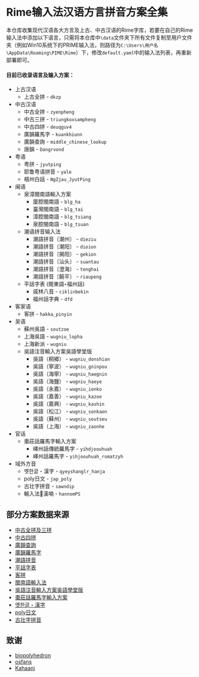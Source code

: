 # Rime输入法汉语方言拼音方案全集

本仓库收集现代汉语各大方言及上古、中古汉语的Rime字库，若要在自己的Rime输入法中添加以下语言，只需将本仓库中`\data`文件夹下所有文件复制至用户文件夹（例如Win10系统下的PRIME输入法，则路径为`C:\Users\用户名\AppData\Roaming\PIME\Rime`）下，修改`default.yaml`中的输入法列表，再重新部署即可。

#### 目前已收录语言及输入方案：

- 上古汉语
    - 上古全拼 - `dkzp`
- 中古汉语
    - 中古全拼 - `zyenpheng`
    - 中古三拼 - `triungkoxsampheng`
    - 中古四拼 - `deuqguv4`
    - 廣韻羅馬字 - `kuankhiunn`
    - 廣韻查詢 - `middle_chinese_lookup`
    - 唐韻 - `Dangrvond`
- 粤语
    - 粤拼 - `jyutping`
    - 耶鲁粤语拼音 - `yale`
    - 梧州白話 - `NgZjau_JyutPing`
- 闽语
    - 泉漳閩南語輸入方案
        - 廈腔閩南語 - `blg_ha`
        - 臺灣閩南語 - `blg_tai`
        - 漳腔閩南語 - `blg_tsiang`
        - 泉腔閩南語 - `blg_tsuan`
    - 潮语拼音输入法
        - 潮語拼音〔潮州〕 - `dieziu`
        - 潮語拼音〔潮阳〕 - `dioion`
        - 潮語拼音〔揭阳〕 - `gekion`
        - 潮語拼音〔汕头〕 - `suantau`
        - 潮語拼音〔澄海〕 - `tenghai`
        - 潮語拼音〔饒平〕 - `riaupeng`
    - 平話字表 (閩東語‣福州話)
        - 戚林八音 - `ciklinbekin`
        - 福州話字典 - `dfd`
- 客家语
    - 客拼 - `hakka_pinyin`
- 吴语
    - 蘇州吳語 - `soutzoe`
    - 上海吳語 - `wugniu_lopha`
    - 上海新派 - `wugniu`
    - 吳語注音輸入方案吳語學堂版
        - 吳語（桐鄉） - `wugniu_donshian`
        - 吳語（寧波） - `wugniu_gninpou`
        - 吳語（海寧） - `wugniu_haegnin`
        - 吳語（海鹽） - `wugniu_haeye`
        - 吳語（永嘉） - `wugniu_ionko`
        - 吳語（嘉善） - `wugniu_kazoe`
        - 吳語（嘉興） - `wugniu_kashin`
        - 吳語（松江） - `wugniu_sonkaon`
        - 吳語（蘇州） - `wugniu_soutseu`
        - 吳語（上海） - `wugniu_zaonhe`
- 官话
    - 棗莊話羅馬字輸入方案
        - 嶧州話傳統羅馬字 - `yihdjoouhuah`
        - 嶧州話羅馬字 - `yihjoouhuah_romatzyh`
- 域外方音
    - 옛한글・漢字 - `qyeyshanglr_hanja`
    - poly日文 - `jap_poly`
    - 古壮字拼音 - `sawndip`
    - 輸入法𡨸漢喃 - `hannomPS`

## 部分方案数据来源

- [中古全拼及三拼](https://github.com/biopolyhedron/rime-middle-chinese)
- [中古四拼](https://github.com/inzoi/inzoi.github.io)
- [廣韻查詢](https://gist.github.com/lotem/e964a81c1ea457a6ae92)
- [廣韻羅馬字](https://gist.github.com/lotem/3950485)
- [潮語拼音](https://github.com/Kahaani/dieghv)
- [平話字表](https://github.com/only3km/ciklinbekin)
- [客拼](https://pan.baidu.com/s/1gd1JtdT#list/path=%2F)
- [閩南語輸入法](https://pan.baidu.com/share/link?shareid=875603941&uk=1043098103)
- [吳語注音輸入方案吳語學堂版](http://www.wugniu.com/main/index.php?s=/Home/Article/detail/id/10.html)
- [棗莊話羅馬字輸入方案](https://github.com/tsauibusato/yihdjoouhuah)
- [옛한글・漢字](https://github.com/biopolyhedron/rime-qyeyshanglr-hanja)
- [poly日文](https://github.com/biopolyhedron/rime-jap-poly)
- [古壮字拼音](https://zhuanlan.zhihu.com/p/24138023)

## 致谢

- [biopolyhedron](https://github.com/biopolyhedron)
- [osfans](https://github.com/osfans)
- [Kahaani](https://github.com/Kahaani)
